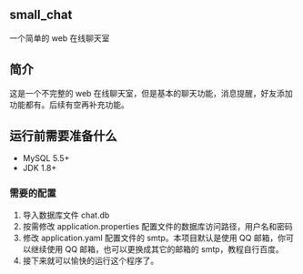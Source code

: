 ## small_chat

一个简单的 web 在线聊天室

## 简介

这是一个不完整的 web 在线聊天室，但是基本的聊天功能，消息提醒，好友添加功能都有。后续有空再补充功能。

## 运行前需要准备什么

- MySQL 5.5+
- JDK 1.8+

### 需要的配置

1. 导入数据库文件 chat.db
2. 按需修改 application.properties 配置文件的数据库访问路径，用户名和密码
3. 修改 application.yaml 配置文件的 smtp。本项目默认是使用 QQ 邮箱，你可以继续使用 QQ 邮箱，也可以更换成其它的邮箱的 smtp，教程自行百度。
4. 接下来就可以愉快的运行这个程序了。

